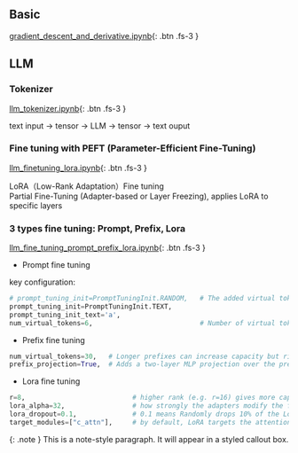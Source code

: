 ## Basic 

[gradient_descent_and_derivative.ipynb](https://colab.research.google.com/drive/18IfySN0wKFizTiFYf9g0TGxjBFytah_z){: .btn .fs-3 }

## LLM

###  Tokenizer

[llm_tokenizer.ipynb](https://colab.research.google.com/drive/1YXoxLfQ5CXiB0GivAuoe0RR1TVh-Yabe){: .btn .fs-3 }

  text input -> tensor -> LLM -> tensor -> text ouput 

### Fine tuning with PEFT (Parameter-Efficient Fine-Tuning)

[llm_finetuning_lora.ipynb](https://colab.research.google.com/drive/1Eb8Ry7W3P2XBwhYWltg50z_aLaja2vYb){: .btn .fs-3 }

  LoRA（Low-Rank Adaptation）Fine tuning \
  Partial Fine-Tuning (Adapter-based or Layer Freezing), applies LoRA to specific layers  

### 3 types fine tuning: Prompt, Prefix, Lora

[llm_fine_tuning_prompt_prefix_lora.ipynb](https://colab.research.google.com/drive/17UxHuZR7-4CKXqidlhpJEAN6bVG2awGp#scrollTo=OwoxB86g1Frp){: .btn  .fs-3 }

  * Prompt fine tuning
  
  key configuration:
  
  ```python
  # prompt_tuning_init=PromptTuningInit.RANDOM,   # The added virtual tokens are initializad with random numbers or text
  prompt_tuning_init=PromptTuningInit.TEXT,
  prompt_tuning_init_text='a',
  num_virtual_tokens=6,                           # Number of virtual tokens to be prepend and trained.
  ```
  
  * Prefix fine tuning

  ```python
  num_virtual_tokens=30,   # Longer prefixes can increase capacity but risk overfitting with limited data
  prefix_projection=True,  # Adds a two-layer MLP projection over the prefix embeddings
  ```

  * Lora fine tuning

  ```python
  r=8,                           # higher rank (e.g. r=16) gives more capacity but uses more memory. 8 is good default value
  lora_alpha=32,                 # how strongly the adapters modify the frozen weights. Lowering alpha (e.g. lora_alpha=16) makes updates softer
  lora_dropout=0.1,              # 0.1 means Randomly drops 10% of the LoRA activations during training to prevent overfitting
  target_modules=["c_attn"],     # by default, LoRA targets the attention projection layers (e.g., q_proj, v_proj). can target just that for minimal intervention if we know the exact layer name (like c_attn in GPT-2),
  ```



{: .note }
This is a note-style paragraph. It will appear in a styled callout box.





